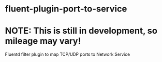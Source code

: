 # fluent-plugin-port-to-service

# NOTE: This is still in development, so mileage may vary!

Fluentd filter plugin to map TCP/UDP ports to Network Service
